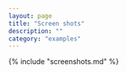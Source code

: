 ```yaml
---
layout: page
title: "Screen shots"
description: ""
category: "examples"
---
```


{% include "screenshots.md" %}

